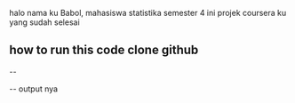 halo nama ku Babol, mahasiswa statistika semester 4 
ini projek coursera ku yang sudah selesai

how to run this code
clone github
--
--

--
output nya 
